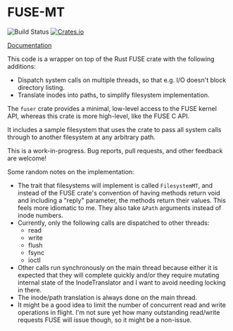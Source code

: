 # FUSE-MT

![Build Status](https://github.com/wfraser/fuse-mt/workflows/Cargo%20Checks/badge.svg)
[![Crates.io](https://img.shields.io/crates/v/fuse_mt.svg)](https://crates.io/crates/fuse_mt)

[Documentation](https://docs.rs/fuse_mt)

This code is a wrapper on top of the Rust FUSE crate with the following additions:
* Dispatch system calls on multiple threads, so that e.g. I/O doesn't block directory listing.
* Translate inodes into paths, to simplify filesystem implementation.

The `fuser` crate provides a minimal, low-level access to the FUSE kernel API, whereas this crate is more high-level, like the FUSE C API.

It includes a sample filesystem that uses the crate to pass all system calls through to another filesystem at any arbitrary path.

This is a work-in-progress. Bug reports, pull requests, and other feedback are welcome!

Some random notes on the implementation:
* The trait that filesystems will implement is called `FilesystemMT`, and instead of the FUSE crate's convention of having methods return void and including a "reply" parameter, the methods return their values. This feels more idiomatic to me. They also take `&Path` arguments instead of inode numbers.
* Currently, only the following calls are dispatched to other threads:
    * read
    * write
    * flush
    * fsync
    * ioctl
* Other calls run synchronously on the main thread because either it is expected that they will complete quickly and/or they require mutating internal state of the InodeTranslator and I want to avoid needing locking in there.
* The inode/path translation is always done on the main thread.
* It might be a good idea to limit the number of concurrent read and write operations in flight. I'm not sure yet how many outstanding read/write requests FUSE will issue though, so it might be a non-issue.

